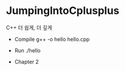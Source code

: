 # JumpingIntoCplusplus
 C++ 더 쉽게, 더 깊게

- Compile
g++ -o hello hello.cpp

- Run
./hello

- Chapter 2
